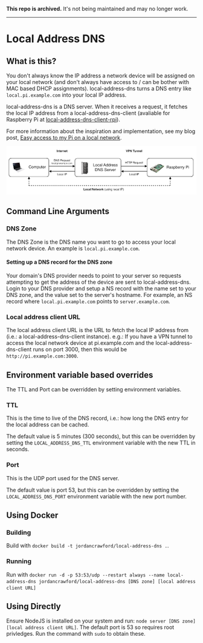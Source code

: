 **This repo is archived.** It's not being maintained and may no longer work.

---

# Local Address DNS

## What is this?
You don't always know the IP address a network device will be assigned on your local network (and don't always have access to / can be bother with MAC based DHCP assignments). local-address-dns turns a DNS entry like ``local.pi.example.com`` into your local IP address.

local-address-dns is a DNS server. When it receives a request, it fetches the local IP address from a local-address-dns-client (avaliable for Raspberry Pi at [local-address-dns-client-rpi](https://github.com/jordancrawfordnz/local-address-dns-client-rpi/)).

For more information about the inspiration and implementation, see my blog post, [Easy access to my Pi on a local network](https://jc.kiwi/local-address-dns/).

![A component diagram](https://raw.githubusercontent.com/jordancrawfordnz/local-address-dns/master/component-diagram.png)

## Command Line Arguments

### DNS Zone
The DNS Zone is the DNS name you want to go to access your local network device. An example is ``local.pi.example.com``.

#### Setting up a DNS record for the DNS zone
Your domain's DNS provider needs to point to your server so requests attempting to get the address of the device are sent to local-address-dns. Login to your DNS provider and setup a NS record with the name set to your DNS zone, and the value set to the server's hostname. For example, an NS record where ``local.pi.example.com`` points to ``server.example.com``.

### Local address client URL
The local address client URL is the URL to fetch the local IP address from (i.e.: a local-address-dns-client instance). e.g.: If you have a VPN tunnel to access the local network device at pi.example.com and the local-address-dns-client runs on port 3000, then this would be ``http://pi.example.com:3000``.

## Environment variable based overrides
The TTL and Port can be overridden by setting environment variables.

### TTL
This is the time to live of the DNS record, i.e.: how long the DNS entry for the local address can be cached.

The default value is 5 minutes (300 seconds), but this can be overridden by setting the ``LOCAL_ADDRESS_DNS_TTL`` environment variable with the new TTL in seconds.

### Port
This is the UDP port used for the DNS server.

The default value is port 53, but this can be overridden by setting the ``LOCAL_ADDRESS_DNS_PORT`` environment variable with the new port number.

## Using Docker
### Building
Build with ``docker build -t jordancrawford/local-address-dns .``.

### Running
Run with ``docker run -d -p 53:53/udp --restart always --name local-address-dns jordancrawford/local-address-dns [DNS zone] [local address client URL]``

## Using Directly
Ensure NodeJS is installed on your system and run: ``node server [DNS zone] [local address client URL]``.
The default port is 53 so requires root privledges. Run the command with ``sudo`` to obtain these.
